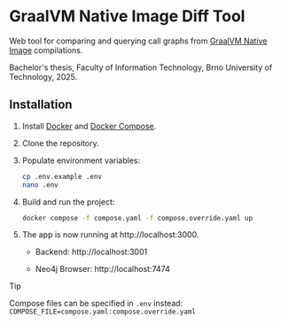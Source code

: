 # GraalVM Native Image Diff Tool

Web tool for comparing and querying call graphs from [GraalVM Native Image](https://www.graalvm.org/latest/reference-manual/native-image/) compilations.

Bachelor's thesis, Faculty of Information Technology, Brno University of Technology, 2025.

## Installation

1. Install [Docker](https://docs.docker.com/engine/install/) and [Docker Compose](https://docs.docker.com/compose/install/).

2. Clone the repository.

3. Populate environment variables:

   ```sh
   cp .env.example .env
   nano .env
   ```

4. Build and run the project:

   ```sh
   docker compose -f compose.yaml -f compose.override.yaml up
   ```

5. The app is now running at http://localhost:3000.

   - Backend: http://localhost:3001

   - Neo4j Browser: http://localhost:7474

> [!TIP]
> Compose files can be specified in `.env` instead: `COMPOSE_FILE=compose.yaml:compose.override.yaml`
